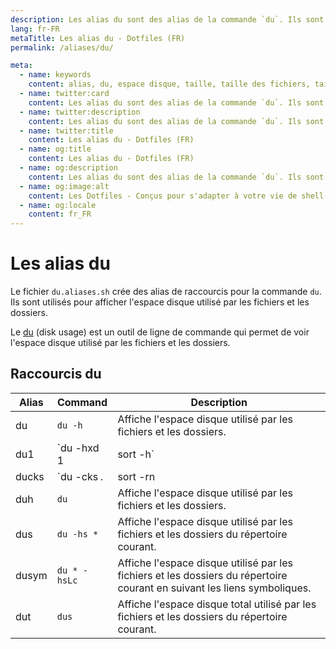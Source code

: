 ```yaml
---
description: Les alias du sont des alias de la commande `du`. Ils sont utilisés pour afficher l'espace disque utilisé par les fichiers et les dossiers.
lang: fr-FR
metaTitle: Les alias du - Dotfiles (FR)
permalink: /aliases/du/

meta:
  - name: keywords
    content: alias, du, espace disque, taille, taille des fichiers, taille des dossiers, dotfiles
  - name: twitter:card
    content: Les alias du sont des alias de la commande `du`. Ils sont utilisés pour afficher l'espace disque utilisé par les fichiers et les dossiers.
  - name: twitter:description
    content: Les alias du sont des alias de la commande `du`. Ils sont utilisés pour afficher l'espace disque utilisé par les fichiers et les dossiers.
  - name: twitter:title
    content: Les alias du - Dotfiles (FR)
  - name: og:title
    content: Les alias du - Dotfiles (FR)
  - name: og:description
    content: Les alias du sont des alias de la commande `du`. Ils sont utilisés pour afficher l'espace disque utilisé par les fichiers et les dossiers.
  - name: og:image:alt
    content: Les Dotfiles - Conçus pour s'adapter à votre vie de shell
  - name: og:locale
    content: fr_FR
---
```


# Les alias du

Le fichier `du.aliases.sh` crée des alias de raccourcis pour la commande `du`.
Ils sont utilisés pour afficher l'espace disque utilisé par les fichiers et les
dossiers.

Le [du](https://en.wikipedia.org/wiki/Du_(Unix)) (disk usage) est un
outil de ligne de commande qui permet de voir l'espace disque utilisé par les
fichiers et les dossiers.

## Raccourcis du

| Alias | Command | Description |
| ----- | ----- | ----- |
| du    | `du -h` | Affiche l'espace disque utilisé par les fichiers et les dossiers. |
| du1   | `du -hxd 1 | sort -h` | Affiche l'espace disque utilisé par les fichiers et les dossiers du répertoire courant. |
| ducks | `du -cks *.*| sort -rn | head -n 10` | Affiche les 10 fichiers les plus volumineux du répertoire courant. |
| duh   | `du` | Affiche l'espace disque utilisé par les fichiers et les dossiers. |
| dus   | `du -hs *` | Affiche l'espace disque utilisé par les fichiers et les dossiers du répertoire courant. |
| dusym | `du * -hsLc` | Affiche l'espace disque utilisé par les fichiers et les dossiers du répertoire courant en suivant les liens symboliques. |
| dut   | `dus` | Affiche l'espace disque total utilisé par les fichiers et les dossiers du répertoire courant. |
